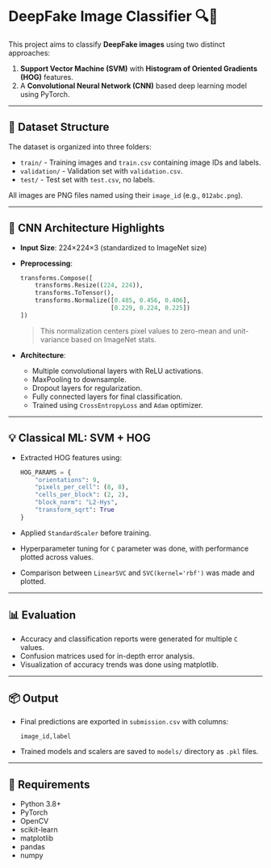 # DeepFake Image Classifier 🔍🧠

This project aims to classify **DeepFake images** using two distinct approaches:
1. **Support Vector Machine (SVM)** with **Histogram of Oriented Gradients (HOG)** features.
2. A **Convolutional Neural Network (CNN)** based deep learning model using PyTorch.

---

## 📁 Dataset Structure
The dataset is organized into three folders:
- `train/` - Training images and `train.csv` containing image IDs and labels.
- `validation/` - Validation set with `validation.csv`.
- `test/` - Test set with `test.csv`, no labels.

All images are PNG files named using their `image_id` (e.g., `012abc.png`).

---

## 🧠 CNN Architecture Highlights

- **Input Size**: 224×224×3 (standardized to ImageNet size)
- **Preprocessing**:
  ```python
  transforms.Compose([
      transforms.Resize((224, 224)),
      transforms.ToTensor(),
      transforms.Normalize([0.485, 0.456, 0.406],
                           [0.229, 0.224, 0.225])
  ])
  ```
  > This normalization centers pixel values to zero-mean and unit-variance based on ImageNet stats.

- **Architecture**:
  - Multiple convolutional layers with ReLU activations.
  - MaxPooling to downsample.
  - Dropout layers for regularization.
  - Fully connected layers for final classification.
  - Trained using `CrossEntropyLoss` and `Adam` optimizer.

---

## 💡 Classical ML: SVM + HOG

- Extracted HOG features using:
  ```python
  HOG_PARAMS = {
      "orientations": 9,
      "pixels_per_cell": (8, 8),
      "cells_per_block": (2, 2),
      "block_norm": "L2-Hys",
      "transform_sqrt": True
  }
  ```

- Applied `StandardScaler` before training.

- Hyperparameter tuning for `C` parameter was done, with performance plotted across values.

- Comparison between `LinearSVC` and `SVC(kernel='rbf')` was made and plotted.

---

## 📊 Evaluation

- Accuracy and classification reports were generated for multiple `C` values.
- Confusion matrices used for in-depth error analysis.
- Visualization of accuracy trends was done using matplotlib.

---

## 📦 Output

- Final predictions are exported in `submission.csv` with columns:
  ```csv
  image_id,label
  ```

- Trained models and scalers are saved to `models/` directory as `.pkl` files.

---

## 🚀 Requirements

- Python 3.8+
- PyTorch
- OpenCV
- scikit-learn
- matplotlib
- pandas
- numpy
